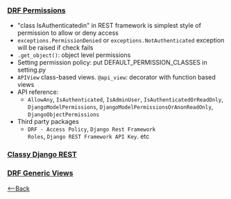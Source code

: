### [DRF Permissions](https://www.django-rest-framework.org/api-guide/permissions/)
* "class IsAuthenticatedin" in REST framework is simplest style of permission to allow or deny access
* ```exceptions.PermissionDenied``` or ```exceptions.NotAuthenticated``` exception will be raised if check fails
* ```.get_object()```: object level permissions
* Setting permission policy: put DEFAULT_PERMISSION_CLASSES in setting.py
* ```APIView``` class-based views. ```@api_view```: decorator with function based views
* API reference:
  * <code>AllowAny</code>, <code>IsAuthenticated</code>, <code>IsAdminUser</code>, <code>IsAuthenticatedOrReadOnly</code>, <code>DjangoModelPermissions</code>, <code>DjangoModelPermissionsOrAnonReadOnly</code>, <code>DjangoObjectPermissions</code>
* Third party packages
  * <code>DRF - Access Policy</code>, <code>Django Rest Framework Roles</code>, <code>Django REST Framework API Key</code>. etc

### [Classy Django REST](https://www.cdrf.co/)


### [DRF Generic Views](https://www.django-rest-framework.org/api-guide/generic-views/)



[<--Back](README.md)